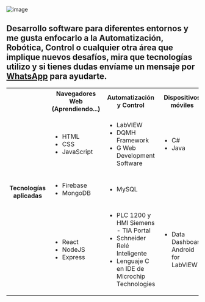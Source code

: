 ![image](https://github.com/ACarmonaTS/ACarmonaTS/assets/113727513/4b2413aa-845f-4b79-abec-b518b7563e91)
## Desarrollo software para diferentes entornos y me gusta enfocarlo a la Automatización, Robótica, Control o cualquier otra área que implique nuevos desafíos, mira que tecnologías utilizo y si tienes dudas envíame un mensaje por [WhatsApp](https://wa.me/525624314130) para ayudarte.

<table>
  <tr>
    <th rowspan="4">Tecnologías<br>aplicadas</td>
    <th>Navegadores Web<br>(Aprendiendo...)</td>
    <th>Automatización y Control</td>
    <th>Dispositivos<br>móviles</td>
    <th>Aplicaciones<br>de Escritorio</td>
  </tr>
  <tr>
    <td>  <ul>   <li>HTML</li><li>CSS</li><li>JavaScript</li>  </ul>  </td>
    <td>  <ul>  <li>LabVIEW</li><li>DQMH Framework</li><li>G Web Development Software</li>  </ul>  </td>
    <td colspan="2">  <ul>  <li>C#</li><li>Java</li>  </ul>  </td>
  </tr>
  <tr>
    <td>  <ul>  <li>Firebase</li><li>MongoDB</li>  </ul>  </td>
    <td colspan="3">  <ul>  <li>MySQL</li>  </ul>  </td>
  </tr>
  <tr>
    <td>  <ul>  <li>React</li><li>NodeJS</li><li>Express</li>  </ul>  </td>
    <td>  
      <ul>
        <li>PLC 1200 y HMI Siemens - TIA Portal</li>
        <li>Schneider Relé Inteligente</li>
        <li>Lenguaje C en IDE de Microchip Technologies</li>
      </ul>
    </td>
    <td>  <ul>  <li>Data Dashboard Android for LabVIEW</li>  </ul>  </td>
    <td>  <ul>  <li>C++</li>  </ul>  </td>
  </tr>
</table>

